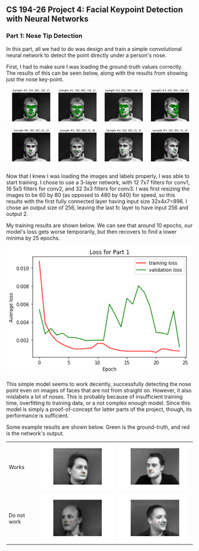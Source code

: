 ## CS 194-26 Project 4: Facial Keypoint Detection with Neural Networks

### Part 1: Nose Tip Detection

In this part, all we had to do was design and train a simple convolutional neural network to detect the point directly under a person's nose.

First, I had to make sure I was loading the ground-truth values correctly. The results of this can be seen below, along with the results from showing just the nose key-point.

<img src="website_imgs/p1_ground_truth.png" alt="Labeled ground truths" width="500"/>
<img src="website_imgs/p1_nose.png" alt="Labeled noses" width="500"/>

Now that I knew I was loading the images and labels properly, I was able to start training. I chose to use a 3-layer network, with 12 7x7 filters for conv1, 16 5x5 filters for conv2, and 32 3x3 filters for conv3. I was first resizing the images to be 60 by 80 (as opposed to 480 by 640) for speed, so this results with the first fully connected layer having input size 32x4x7=896. I chose an output size of 256, leaving the last fc layer to have input 256 and output 2.

My training results are shown below. We can see that around 10 epochs, our model's loss gets worse temporarily, but then recovers to find a lower minima by 25 epochs.

<img src="website_imgs/p1_graph.png" alt="Training graph for part 1" width="500"/>

This simple model seems to work decently, successfully detecting the nose point even on images of faces that are not from straight on. However, it also mislabels a lot of noses. This is probably because of insufficient training time, overfitting to training data, or a not complex enough model. Since this model is simply a proof-of-concept for latter parts of the project, though, its performance is sufficient.

Some example results are shown below. Green is the ground-truth, and red is the network's output.

<table>
  <tr>
    <td> Works </td>
    <td> <img src="website_imgs/p1_work1.jpg" alt="Part 1 work 1" width="250"/> </td>
    <td> <img src="website_imgs/p1_work2.jpg" alt="Part 1 work 2" width="250"/> </td>
  </tr>
  <tr>
    <td> Do not work </td>
    <td> <img src="website_imgs/p1_broke1.jpg" alt="Part 1 broken 1" width="250"/> </td>
    <td> <img src="website_imgs/p1_broke2.jpg" alt="Part 1 broken 2" width="250"/> </td>
</table>
